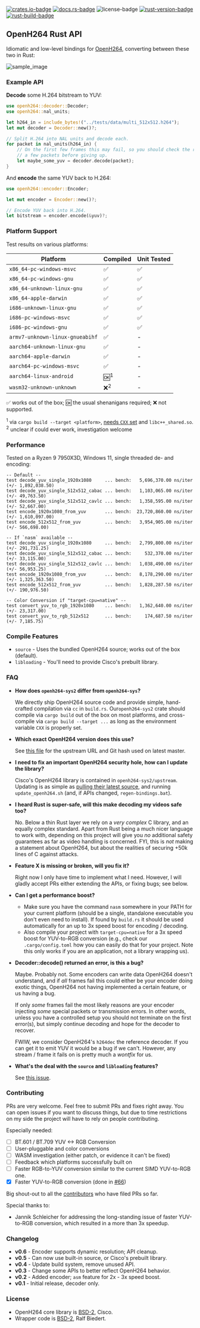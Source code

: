 
[![crates.io-badge]][crates.io-url]
[![docs.rs-badge]][docs.rs-url]
![license-badge]
[![rust-version-badge]][rust-version-url]
[![rust-build-badge]][rust-build-url]

## OpenH264 Rust API

Idiomatic and low-level bindings for [OpenH264](https://github.com/cisco/openh264), converting between these two in Rust:

![sample_image](https://media.githubusercontent.com/media/ralfbiedert/openh264-rs/master/gfx/title3.jpg)


### Example API

**Decode** some H.264 bitstream to YUV:
```rust
use openh264::decoder::Decoder;
use openh264::nal_units;

let h264_in = include_bytes!("../tests/data/multi_512x512.h264");
let mut decoder = Decoder::new()?;

// Split H.264 into NAL units and decode each.
for packet in nal_units(h264_in) {
    // On the first few frames this may fail, so you should check the result
    // a few packets before giving up.
    let maybe_some_yuv = decoder.decode(packet);
}
```


And **encode** the same YUV back to H.264:
```rust
use openh264::encoder::Encoder;

let mut encoder = Encoder::new()?;

// Encode YUV back into H.264.
let bitstream = encoder.encode(&yuv)?;
```

### Platform Support

Test results on various platforms:

| Platform | Compiled | Unit Tested |
| --- | --- | --- |
| `x86_64-pc-windows-msvc` | ✅ | ✅ |
| `x86_64-pc-windows-gnu` | ✅ | ✅ |
| `x86_64-unknown-linux-gnu` | ✅ | ✅ |
| `x86_64-apple-darwin` | ✅ | ✅ |
| `i686-unknown-linux-gnu` | ✅ | ✅ |
| `i686-pc-windows-msvc` | ✅ | ✅ |
| `i686-pc-windows-gnu` | ✅ | ✅ |
| `armv7-unknown-linux-gnueabihf` | ✅ | - |
| `aarch64-unknown-linux-gnu` | ✅ | - |
| `aarch64-apple-darwin` | ✅ | - |
| `aarch64-pc-windows-msvc` | ✅ | - |
| `aarch64-linux-android` | 🆗<sup>1</sup>  | - |
| `wasm32-unknown-unknown` | ❌<sup>2</sup> | - |

✅ works out of the box;
🆗 the usual shenanigans required;
❌ not supported.

<sup>1</sup> via `cargo build --target <platform>`, [needs `CXX` set](https://cheats.rs/#cross-compilation) and `libc++_shared.so`. <br/>
<sup>2</sup> unclear if could ever work, investigation welcome


### Performance

Tested on a Ryzen 9 7950X3D, Windows 11, single threaded de- and encoding:

```
-- Default --
test decode_yuv_single_1920x1080     ... bench:   5,696,370.00 ns/iter (+/- 1,892,038.50)
test decode_yuv_single_512x512_cabac ... bench:   1,103,065.00 ns/iter (+/- 49,763.50)
test decode_yuv_single_512x512_cavlc ... bench:   1,358,595.00 ns/iter (+/- 52,667.00)
test encode_1920x1080_from_yuv       ... bench:  23,720,860.00 ns/iter (+/- 1,610,097.00)
test encode_512x512_from_yuv         ... bench:   3,954,905.00 ns/iter (+/- 566,698.00)

-- If `nasm` available --
test decode_yuv_single_1920x1080     ... bench:   2,799,800.00 ns/iter (+/- 291,731.25)
test decode_yuv_single_512x512_cabac ... bench:     532,370.00 ns/iter (+/- 33,115.00)
test decode_yuv_single_512x512_cavlc ... bench:   1,038,490.00 ns/iter (+/- 56,953.25)
test encode_1920x1080_from_yuv       ... bench:   8,178,290.00 ns/iter (+/- 1,325,363.50)
test encode_512x512_from_yuv         ... bench:   1,828,287.50 ns/iter (+/- 190,976.50)

-- Color Conversion if "target-cpu=native" --
test convert_yuv_to_rgb_1920x1080    ... bench:   1,362,640.00 ns/iter (+/- 23,317.00)
test convert_yuv_to_rgb_512x512      ... bench:     174,687.50 ns/iter (+/- 7,185.75)
```

### Compile Features

- `source` - Uses the bundled OpenH264 source; works out of the box (default).
- `libloading` - You'll need to provide Cisco's prebuilt library.


### FAQ

- **How does `openh264-sys2` differ from `openh264-sys`?**

  We directly ship OpenH264 source code and provide simple, hand-crafted compilation via `cc` in `build.rs`. Our`openh264-sys2` crate should compile via `cargo build` out of the box on most platforms, and cross-compile via `cargo build --target ...` as
  long as the environment variable `CXX` is properly set.

- **Which exact OpenH264 version does this use?**

  See [this file](https://github.com/ralfbiedert/openh264-rust/tree/master/openh264-sys2/upstream/VERSION) for the upstream URL and Git hash used on latest master.

- **I need to fix an important OpenH264 security hole, how can I update the library?**

  Cisco's OpenH264 library is contained in `openh264-sys2/upstream`. Updating is as simple as [pulling their latest source](https://github.com/cisco/openh264),
  and running `update_openh264.sh` (and, if APIs changed, `regen-bindings.bat`).


- **I heard Rust is super-safe, will this make decoding my videos safe too?**

  No. Below a thin Rust layer we rely on a _very complex_ C library, and an equally complex standard. Apart from Rust being a
  much nicer language to work with, depending on this  project will give you _no_ additional safety guarantees as far as video
  handling is concerned. FYI, this is _not_ making a statement about OpenH264, but about the realities of securing +50k lines
  of C against attacks.


- **Feature X is missing or broken, will you fix it?**

  Right now I only have time to implement what I need. However, I will gladly accept PRs either extending the APIs, or fixing bugs; see below.


- **Can I get a performance boost?**

  - Make sure you have the command `nasm` somewhere in your PATH for your current platform (should be a single, standalone
    executable you don't even need to install). If found by `build.rs` it should be used automatically for an up to 3x speed
    boost for encoding / decoding.
  - Also compile your project with `target-cpu=native` for a 3x speed boost for YUV-to-RGB conversion (e.g., check
    our `.cargo/config.toml` how you can easily do that for your project. Note this only works if you are an application,
    not a library wrapping us).


- **Decoder::decode() returned an error, is this a bug?**

  Maybe. Probably not. Some encoders can write data OpenH264 doesn't understand, and if _all_ frames fail this could either
  be your encoder doing exotic things, OpenH264 not having implemented a certain feature, or
  us having a bug.

  If only _some_ frames fail the most likely reasons are your encoder injecting _some_ special
  packets or transmission errors. In other words, unless you have a controlled setup you should not terminate on
  the first error(s), but simply continue decoding and hope for the decoder to recover.

  FWIW, we consider OpenH264's `h264dec` the reference decoder. If you can get it to emit YUV it would be a bug
  if we can't. However, any stream / frame it fails on is pretty much a _wontfix_ for us.


- **What's the deal with the `source` and `libloading` features?**

  See [this issue](https://github.com/ralfbiedert/openh264-rs/issues/43).


### Contributing

PRs are very welcome. Feel free to submit PRs and fixes right away. You can open issues if you want to discuss things, but due to time restrictions on my side the project will have to rely on people contributing.

Especially needed:

- [ ] BT.601 / BT.709 YUV <-> RGB Conversion
- [ ] User-pluggable and color conversions
- [ ] WASM investigation (either patch, or evidence it can't be fixed)
- [ ] Feedback which platforms successfully built on
- [ ] Faster RGB-to-YUV conversion similar to the current SIMD YUV-to-RGB one.
- [x] Faster YUV-to-RGB conversion (done in [#66](https://github.com/ralfbiedert/openh264-rs/pull/66))

Big shout-out to all the [contributors](https://github.com/ralfbiedert/openh264-rs/graphs/contributors) who have filed
PRs so far.

Special thanks to:

- Jannik Schleicher for addressing the long-standing issue of faster YUV-to-RGB conversion, which resulted in a more than 3x speedup.


### Changelog

- **v0.6** - Encoder supports dynamic resolution; API cleanup.
- **v0.5** - Can now use built-in source, or Cisco's prebuilt library.
- **v0.4** - Update build system, remove unused API.
- **v0.3** - Change some APIs to better reflect OpenH264 behavior.
- **v0.2** - Added encoder; `asm` feature for 2x - 3x speed boost.
- **v0.1** - Initial release, decoder only.

### License

- OpenH264 core library is [BSD-2](openh264-sys2/upstream/LICENSE), Cisco.
- Wrapper code is [BSD-2](https://opensource.org/licenses/BSD-2-Clause), Ralf Biedert.

[crates.io-badge]: https://img.shields.io/crates/v/openh264.svg
[crates.io-url]: https://crates.io/crates/openh264
[license-badge]: https://img.shields.io/badge/license-BSD2-blue.svg
[docs.rs-badge]: https://docs.rs/openh264/badge.svg
[docs.rs-url]: https://docs.rs/openh264/
[rust-version-badge]: https://img.shields.io/badge/rust-1.83%2B-blue.svg?maxAge=3600
[rust-version-url]: https://github.com/ralfbiedert/openh264
[rust-build-badge]: https://github.com/ralfbiedert/openh264/actions/workflows/rust.yml/badge.svg
[rust-build-url]: https://github.com/ralfbiedert/openh264/actions/workflows/rust.yml
